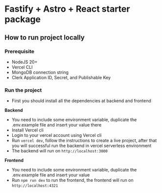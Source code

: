 # Fastify + Astro + React starter package

## How to run project locally

### Prerequisite
- NodeJS 20+
- Vercel CLI
- MongoDB connection string
- Clerk Application ID, Secret, and Publishable Key

### Run the project

- First you should install all the dependencies at backend and frontend

**Backend**
- You need to include some environment variable, duplicate the .env.example file and insert your value there
- Install Vercel cli
- Login to your vercel account using Vercel cli
- Run `vercel dev`, follow the instructions to create a live project, after that you will successful run the backend in vercel serverless environment
- The backend will run on `http://localhost:3000`

**Frontend**
- You need to include some environment variable, duplicate the .env.example file and insert your value
- Run `npm run dev` to run the frontend, the frontend will run on `http://localhost:4321`



